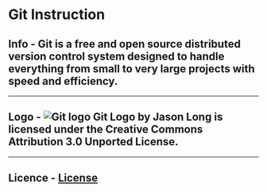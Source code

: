 # **Git Instruction**

## **Info** -  Git is a free and open source distributed version control system designed to handle everything from small to very large projects with speed and efficiency.
---
## **Logo** - ![Git logo](https://git-scm.com/images/logos/downloads/Git-Logo-1788C.png) Git Logo by Jason Long is licensed under the Creative Commons Attribution 3.0 Unported License.
---
## **Licence** - [License](License.md)
